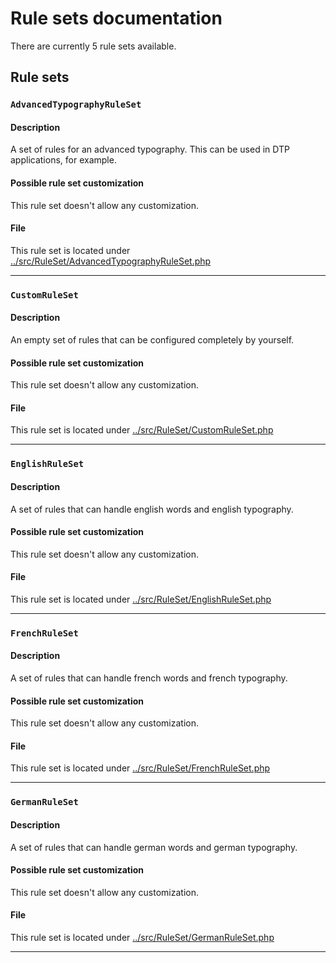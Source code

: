# Rule sets documentation

There are currently 5 rule sets available.

## Rule sets

### `AdvancedTypographyRuleSet`

#### Description

A set of rules for an advanced typography. This can be used in DTP applications, for example.

#### Possible rule set customization

This rule set doesn't allow any customization.

#### File

This rule set is located under [../src/RuleSet/AdvancedTypographyRuleSet.php](../src/RuleSet/AdvancedTypographyRuleSet.php)

----

### `CustomRuleSet`

#### Description

An empty set of rules that can be configured completely by yourself.

#### Possible rule set customization

This rule set doesn't allow any customization.

#### File

This rule set is located under [../src/RuleSet/CustomRuleSet.php](../src/RuleSet/CustomRuleSet.php)

----

### `EnglishRuleSet`

#### Description

A set of rules that can handle english words and english typography.

#### Possible rule set customization

This rule set doesn't allow any customization.

#### File

This rule set is located under [../src/RuleSet/EnglishRuleSet.php](../src/RuleSet/EnglishRuleSet.php)

----

### `FrenchRuleSet`

#### Description

A set of rules that can handle french words and french typography.

#### Possible rule set customization

This rule set doesn't allow any customization.

#### File

This rule set is located under [../src/RuleSet/FrenchRuleSet.php](../src/RuleSet/FrenchRuleSet.php)

----

### `GermanRuleSet`

#### Description

A set of rules that can handle german words and german typography.

#### Possible rule set customization

This rule set doesn't allow any customization.

#### File

This rule set is located under [../src/RuleSet/GermanRuleSet.php](../src/RuleSet/GermanRuleSet.php)

----

